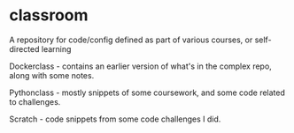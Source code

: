 # classroom
A repository for code/config defined as part of various courses, or self-directed learning

Dockerclass - contains an earlier version of what's in the complex repo, along with some notes.

Pythonclass - mostly snippets of some coursework, and some code related to challenges.

Scratch - code snippets from some code challenges I did.
